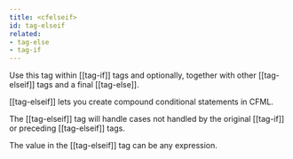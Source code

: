 ```yaml
---
title: <cfelseif>
id: tag-elseif
related:
- tag-else
- tag-if
---
```


Use this tag within [[tag-if]] tags and optionally, together with other [[tag-elseif]] tags and a final [[tag-else]]. 

[[tag-elseif]] lets you create compound conditional statements in CFML. 

The [[tag-elseif]] tag will handle cases not handled by the original [[tag-if]] or preceding [[tag-elseif]]
tags.

The value in the [[tag-elseif]] tag can be any expression.
